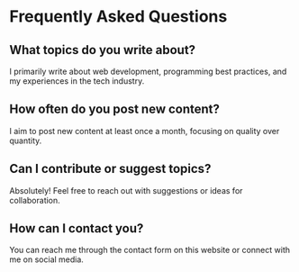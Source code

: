 # Frequently Asked Questions

## What topics do you write about?

I primarily write about web development, programming best practices, and my experiences in the tech industry.

## How often do you post new content?

I aim to post new content at least once a month, focusing on quality over quantity.

## Can I contribute or suggest topics?

Absolutely! Feel free to reach out with suggestions or ideas for collaboration.

## How can I contact you?

You can reach me through the contact form on this website or connect with me on social media. 